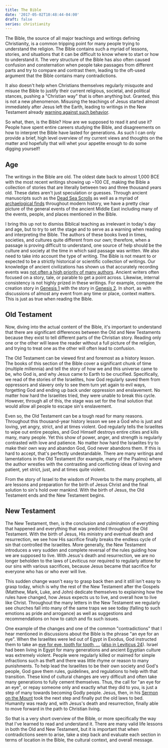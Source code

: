 ```yaml
---
title: The Bible
date: '2017-05-02T10:48:44-04:00'
draft: false
series: christianity
---
```


The Bible, the source of all major teachings and writings defining Christianity, is a common tripping point for many people trying to understand the religion. The Bible contains such a myriad of lessons, stories, and situations that it can be difficult to know where to start or how to understand it. The very structure of the Bible has also often caused confusion and consternation when people take passages from different parts and try to compare and contrast them, leading to the oft-used argument that the Bible contains many contradictions.

It also doesn't help when Christians themselves regularly misquote and misuse the Bible to justify their current religious, societal, and political stances, pushing a "Christian way" that is often anything but. Granted, this is not a new phenomenon. Misusing the teachings of Jesus started almost immediately after Jesus left the Earth, leading to writings in the New Testament already [warning against such behavior](https://www.biblegateway.com/passage/?search=2%20Timothy+2&version=NIV).

So what, then, is the Bible? How are we supposed to read it and use it? People have spent entire careers studying the Bible, and disagreements on how to interpret the Bible have lasted for generations. As such I can only provide a brief, high level overview of my current views and thoughts on the matter and hopefully that will whet your appetite enough to do some digging yourself!

## Age

The writings in the Bible are old. The oldest date back to almost 1,000 BCE with the most recent writings showing up ~100 CE, making the Bible a collection of stories that are literally between two and three thousand years old. These dates aren't just speculation or guesses. Through ancient manuscripts such as the [Dead Sea Scrolls](https://en.wikipedia.org/wiki/Dead_Sea_Scrolls) as well as a myriad of [archaelogical finds](https://en.wikipedia.org/wiki/Biblical_archaeology) throughout modern history, we have a pretty clear picture of the general events of the ancient Middle East including many of the events, people, and places mentioned in the Bible.

I bring this up not to dismiss Biblical teaching as irrelevant in today's day and age, but to try to set the stage and to serve as a warning when reading and interpreting the Bible. The authors of these books lived in times, societies, and cultures quite different from our own; therefore, when a passage is proving difficult to understand, one source of help should be the culture and society at the time in which said passage was written. We also need to take into account the type of writing. The Bible is not meant to or expected to be a strictly historical or scientific collection of writings. Our knowledge of ancient civilizations has shown us that accurately recording events was [not often a high priority of many authors](https://en.wikipedia.org/wiki/Historicity_of_the_Bible#Writing_and_reading_history). Ancient writers often focused on a story, tale, or parable to get a point across. Likewise, internal consistency is not highly prized in these writings. For example, compare the creation story in [Genesis 1](https://www.biblegateway.com/passage/?search=Genesis+1&version=NIV) with the story in [Genesis 2](https://www.biblegateway.com/passage/?search=Genesis+2&version=NIV). In short, as with discussions of almost any event from any time or place, context matters. This is just as true when reading the Bible.

## Old Testament

Now, diving into the actual content of the Bible, it's important to understand that there are significant differences between the Old and New Testaments because they exist to tell different parts of the Christian story. Reading only one or the other will leave the reader without a full picture of the religion, and trying to treat one as the other will often lead to confusion.

The Old Testament can be viewed first and foremost as a history lesson. The books of this section of the Bible cover a significant chunk of time (multiple millennia) and tell the story of how we and this universe came to be, who God is, and why Jesus came to Earth to be crucified. Specifically, we read of the stories of the Israelites, how God regularly saved them from oppressors and slavery only to see them turn yet again to evil ways, forgetting God and ending up back under oppression and enslavement. No matter how hard the Israelites tried, they were unable to break this cycle. However, through all of this, the stage was set for the final solution that would allow all people to escape sin's enslavement.

Even so, the Old Testament can be a tough read for many reasons. Throughout this thousand-year history lesson we see a God who is just and loving, yet angry, strict, and at times violent. God regularly tells the Israelites to wipe out entire peoples, and God Himself destroys entire cities and kills many, many people. Yet this show of power, anger, and strength is regularly contrasted with love and patience. No matter how hard the Israelites try to make their own way and abandon God, God never abandons them. If this is hard to accept, that's perfectly undestandable. There are many writings and lamentations in the Old Testament (for example, many of the Psalms) where the author wrestles with the contrasting and conflicting ideas of loving and patient, yet strict, just, and at times quite violent.

From the story of Israel to the wisdom of Proverbs to the many prophets, all are lessons and preparation for the birth of Jesus Christ and the final solution to sin's hold over mankind. With the birth of Jesus, the Old Testament ends and the New Testament begins.

## New Testament

The New Testament, then, is the conclusion and culmination of everything that happened and everything that was predicted throughout the Old Testament. With the birth of Jesus, His ministry and eventual death and resurrection, we see how His sacrifice finally breaks the endless cycle of sin that controlled the Israelites. More generally, the New Testament introduces a very sudden and complete reversal of the rules guiding how we are supposed to live. With Jesus's death and resurrection, we are no longer beholden to the laws of Leviticus nor required to regularly attone for our sins with various sacrifices, because Jesus became that sacrifice for everyone who has or who ever will live.

This sudden change wasn't easy to grasp back then and it still isn't easy to grasp today, which is why the rest of the New Testament after the Gospels (Matthew, Mark, Luke, and John) dedicate themselves to explaining how the rules have changed, how Jesus expects us to live, and overall how to live like Christ. Throughout the many letters in the New Testament we regularly see churches fall into many of the same traps we see today (falling to such emotions as pride and arrogance) as well as suggestions and recommendations on how to catch and fix such issues.

One example of the changes and one of the common "contradictions" that I hear mentioned in discussions about the Bible is the phrase "an eye for an eye". When the Israelites were led out of Egypt in Exodus, God instructed them to take an [eye for eye, tooth for tooth, ...](https://www.biblegateway.com/passage/?search=Exodus+21&version=NIV) ([also in Leviticus 24](https://www.biblegateway.com/passage/?search=Leviticus+24&version=NIV)). Israel had been living in Egypt for many generations and ancient Egyptian culture was extremely violent. People were regularly killed or maimed for simple infractions such as theft and there was little rhyme or reason to many punishments. To help lead the Israelites to be their own society and God's people, God gave them rules, guidelines, and regulations to help with that transition. These kind of cultural changes are very difficult and often take many generations to fully cement themselves. Thus, the call for "an eye for an eye", or repay someone only and exactly what they did to you, is just a step of many towards becoming Godly people. Jesus, then, in his [Sermon on the Mount](https://www.biblegateway.com/passage/?search=Matthew+5&version=NIV) took the next step and finally put the old laws to bed. Humanity was ready and, with Jesus's death and resurrection, finally able to move forward in the path to Christian living.

So that is a very short overview of the Bible, or more specifically the way that I've learned to read and understand it. There are many valid life lessons in both the Old and New Testament, but it is important that when contradictions seem to arise, take a step back and evaluate each section in terms of location in the Bible, the cultural context, and overall message.
